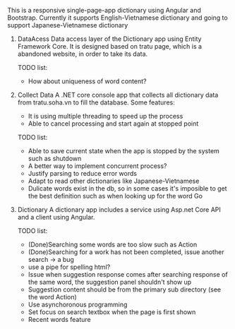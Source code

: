 This is a responsive single-page-app dictionary using Angular and Bootstrap. Currently it supports English-Vietnamese dictionary and going to support Japanese-Vietnamese dictionary

1. DataAcess
	Data access layer of the Dictionary app using Entity Framework Core.
	It is designed based on tratu page, which is a abandoned website, in order to take its data.

	TODO list:
	- How about uniqueness of word content?

2. Collect Data
	A .NET core console app that collects all dictionary data from tratu.soha.vn to fill the database.
	Some features:
	- It is using multiple threading to speed up the process
	- Able to cancel processing and start again at stopped point
	
	TODO list:
	- Able to save current state when the app is stopped by the system such as shutdown
	- A better way to implement concurrent process?
	- Justify parsing to reduce error words
	- Adapt to read other dictionaries like Japanese-Vietnamese
	- Dulicate words exist in the db, so in some cases it's imposible to get the best definition such as when looking up for the word Go

3. Dictionary
	A dictionary app includes a service using Asp.net Core API and a client using Angular.

   TODO list:
   - (Done)Searching some words are too slow such as Action
   - (Done)Searching for a work has not been completed, issue another search -> a bug
   - use a pipe for spelling html?
   - Issue when suggestion response comes after searching response of the same word, the suggestion panel shouldn't show up
   - Suggestion content should be from the primary sub directory (see the word Action)
   - Use asynchoronous programming
   - Set focus on search textbox when the page is first shown
   - Recent words feature
